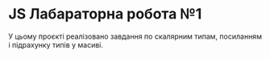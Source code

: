 # JS Лабараторна робота №1

У цьому проєкті реалізовано завдання по скалярним типам, посиланням і підрахунку типів у масиві.
